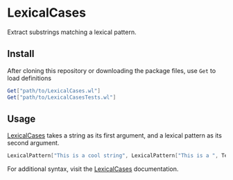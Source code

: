 # LexicalCases

Extract substrings matching a lexical pattern.

## Install
After cloning this repository or downloading the package files, use `Get` to load definitions
```Mathematica
Get["path/to/LexicalCases.wl"]
Get["path/to/LexicalCasesTests.wl"]
```

## Usage

[LexicalCases](https://dishmint.github.io/LexicalCases/LexicalCases.html) takes a string as its first argument, and a lexical pattern as its second argument.

```Mathematica
LexicalPattern["This is a cool string", LexicalPattern["This is a ", TextType["Adjective"], " string"]]
```

For additional syntax, visit the [LexicalCases](https://dishmint.github.io/LexicalCases/LexicalCases.html) documentation.

